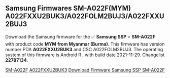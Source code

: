 <h2>Samsung Firmwares SM-A022F(MYM) A022FXXU2BUK3/A022FOLM2BUJ3/A022FXXU2BUJ3</h2>
Download the Samsung firmware for the ✅ <strong>Samsung SSP </strong> ⭐ <strong>SM-A022F</strong> with product code <strong>MYM</strong> <strong> from Myanmar (Burma)</strong>. This firmware has version number PDA <strong>A022FXXU2BUK3</strong> and CSC A022FOLM2BUJ3. The operating system of this firmware is Android R , with build date 2021-11-29. Changelist <strong>22787134</strong>.


[SM-A022F](https://samfirm.shop/samsung/model/SM-A022F)
[A022FXXU2BUK3](https://samfirm.shop/samsung/pda/A022FXXU2BUK3)
[Download Firmware Samsung SSP SM-A022F](https://samfirm.shop/samsung/firmware/478399)
